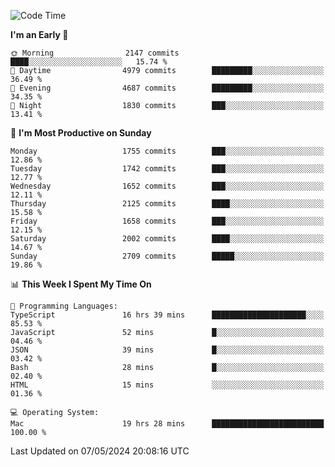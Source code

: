 <!--START_SECTION:waka-->
![Code Time](http://img.shields.io/badge/Code%20Time-3%2C931%20hrs%2015%20mins-blue)

**I'm an Early 🐤** 

```text
🌞 Morning                2147 commits        ████░░░░░░░░░░░░░░░░░░░░░   15.74 % 
🌆 Daytime                4979 commits        █████████░░░░░░░░░░░░░░░░   36.49 % 
🌃 Evening                4687 commits        █████████░░░░░░░░░░░░░░░░   34.35 % 
🌙 Night                  1830 commits        ███░░░░░░░░░░░░░░░░░░░░░░   13.41 % 
```
📅 **I'm Most Productive on Sunday** 

```text
Monday                   1755 commits        ███░░░░░░░░░░░░░░░░░░░░░░   12.86 % 
Tuesday                  1742 commits        ███░░░░░░░░░░░░░░░░░░░░░░   12.77 % 
Wednesday                1652 commits        ███░░░░░░░░░░░░░░░░░░░░░░   12.11 % 
Thursday                 2125 commits        ████░░░░░░░░░░░░░░░░░░░░░   15.58 % 
Friday                   1658 commits        ███░░░░░░░░░░░░░░░░░░░░░░   12.15 % 
Saturday                 2002 commits        ████░░░░░░░░░░░░░░░░░░░░░   14.67 % 
Sunday                   2709 commits        █████░░░░░░░░░░░░░░░░░░░░   19.86 % 
```


📊 **This Week I Spent My Time On** 

```text
💬 Programming Languages: 
TypeScript               16 hrs 39 mins      █████████████████████░░░░   85.53 % 
JavaScript               52 mins             █░░░░░░░░░░░░░░░░░░░░░░░░   04.46 % 
JSON                     39 mins             █░░░░░░░░░░░░░░░░░░░░░░░░   03.42 % 
Bash                     28 mins             █░░░░░░░░░░░░░░░░░░░░░░░░   02.40 % 
HTML                     15 mins             ░░░░░░░░░░░░░░░░░░░░░░░░░   01.36 % 

💻 Operating System: 
Mac                      19 hrs 28 mins      █████████████████████████   100.00 % 
```


 Last Updated on 07/05/2024 20:08:16 UTC
<!--END_SECTION:waka-->
